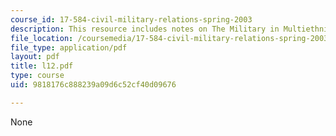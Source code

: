 ```yaml
---
course_id: 17-584-civil-military-relations-spring-2003
description: This resource includes notes on The Military in Multiethnic States.
file_location: /coursemedia/17-584-civil-military-relations-spring-2003/9818176c888239a09d6c52cf40d09676_l12.pdf
file_type: application/pdf
layout: pdf
title: l12.pdf
type: course
uid: 9818176c888239a09d6c52cf40d09676

---
```

None